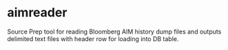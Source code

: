 # aimreader
Source Prep tool for reading Bloomberg AIM history dump files and outputs delimited text files with header row for loading into DB table.
